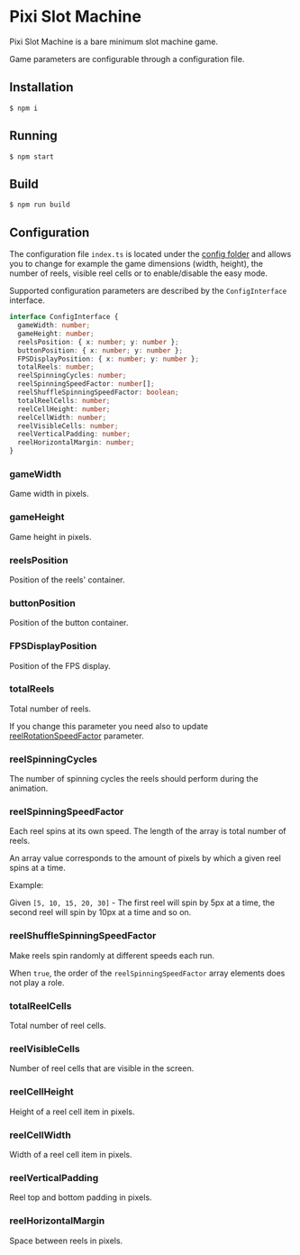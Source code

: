 # Pixi Slot Machine

Pixi Slot Machine is a bare minimum slot machine game. 

Game parameters are configurable through a configuration file.

## Installation

```
$ npm i
```

## Running

```
$ npm start
```

## Build

```
$ npm run build
```

## Configuration

The configuration file `index.ts` is located under the [config folder](./src/config) and allows you to change for 
example the game dimensions (width, height), the number of reels, visible reel cells or to enable/disable the easy mode.

Supported configuration parameters are described by the `ConfigInterface` interface.

```typescript
interface ConfigInterface {
  gameWidth: number;
  gameHeight: number;
  reelsPosition: { x: number; y: number };
  buttonPosition: { x: number; y: number };
  FPSDisplayPosition: { x: number; y: number };
  totalReels: number;
  reelSpinningCycles: number;
  reelSpinningSpeedFactor: number[];
  reelShuffleSpinningSpeedFactor: boolean;
  totalReelCells: number;
  reelCellHeight: number;
  reelCellWidth: number;
  reelVisibleCells: number;
  reelVerticalPadding: number;
  reelHorizontalMargin: number;
}
```

### gameWidth

Game width in pixels.

### gameHeight

Game height in pixels.

### reelsPosition 

Position of the reels' container.

### buttonPosition

Position of the button container.

### FPSDisplayPosition

Position of the FPS display.

### totalReels

Total number of reels. 

If you change this parameter you need also to update [reelRotationSpeedFactor](#reelrotationspeedfactor) parameter.

### reelSpinningCycles

The number of spinning cycles the reels should perform during the animation.

### reelSpinningSpeedFactor

Each reel spins at its own speed. The length of the array is total number of reels.
 
An array value corresponds to the amount of pixels by which a given reel spins at a time.

Example:

Given `[5, 10, 15, 20, 30]` - The first reel will spin by 5px at a time, the second reel will spin by 10px 
at a time and so on.

### reelShuffleSpinningSpeedFactor

Make reels spin randomly at different speeds each run.

When `true`, the order of the `reelSpinningSpeedFactor` array elements does not play a role.

### totalReelCells

Total number of reel cells.

### reelVisibleCells

Number of reel cells that are visible in the screen.

### reelCellHeight

Height of a reel cell item in pixels.

### reelCellWidth

Width of a reel cell item in pixels.

### reelVerticalPadding

Reel top and bottom padding in pixels. 

### reelHorizontalMargin

Space between reels in pixels.